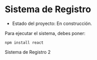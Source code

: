 <h1>Sistema de Registro</h1>

- Estado del proyecto: En construcción.

Para ejecutar el sistema, debes poner:

```npm install react```

Sistema de Registro 2
